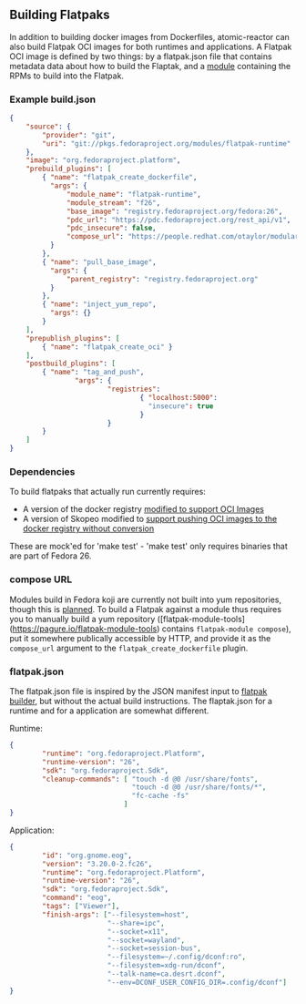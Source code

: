 ## Building Flatpaks

In addition to building docker images from Dockerfiles, atomic-reactor can also build Flatpak OCI images for both runtimes and applications. A Flatpak OCI image is defined by two things: by a flatpak.json file that contains metadata data about how to build the Flaptak, and a [module](https://docs.pagure.org/modularity/docs.html) containing the RPMs to build into the Flatpak.

### Example build.json

```json
{
    "source": {
        "provider": "git",
        "uri": "git://pkgs.fedoraproject.org/modules/flatpak-runtime"
    },
    "image": "org.fedoraproject.platform",
    "prebuild_plugins": [
        { "name": "flatpak_create_dockerfile",
          "args": {
              "module_name": "flatpak-runtime",
              "module_stream": "f26",
              "base_image": "registry.fedoraproject.org/fedora:26",
              "pdc_url": "https://pdc.fedoraproject.org/rest_api/v1",
              "pdc_insecure": false,
              "compose_url": "https://people.redhat.com/otaylor/modularity/composes/{name}-{stream}-{version}/"
          }
        },
        { "name": "pull_base_image",
          "args": {
              "parent_registry": "registry.fedoraproject.org"
          }
        },
        { "name": "inject_yum_repo",
          "args": {}
        }
    ],
    "prepublish_plugins": [
        { "name": "flatpak_create_oci" }
    ],
    "postbuild_plugins": [
        { "name": "tag_and_push",
                "args": {
                        "registries":
                                { "localhost:5000":
                                  "insecure": true
                                }
                        }
        }
    ]
}

```

### Dependencies

To build flatpaks that actually run currently requires:

* A version of the docker registry [modified to support OCI Images](https://github.com/docker/distribution/pull/2076)
* A version of Skopeo modified to [support pushing OCI images to the docker registry without conversion](https://github.com/projectatomic/skopeo/issues/369)

These are mock'ed for 'make test' - 'make test' only requires binaries that are part of Fedora 26.

### compose URL

Modules build in Fedora koji are currently not built into yum repositories, though this is [planned](https://pagure.io/odcs). To build a Flatpak against a module thus requires you to manually build a yum repository ([flatpak-module-tools] (https://pagure.io/flatpak-module-tools) contains `flatpak-module compose`), put it somewhere publically accessible by HTTP, and provide it as the `compose_url` argument to the `flatpak_create_dockerfile` plugin.

### flatpak.json

The flatpak.json file is inspired by the JSON manifest input to [flatpak builder](http://docs.flatpak.org/en/latest/flatpak-builder.html), but
without the actual build instructions. The flaptak.json for a runtime and for a application are somewhat different.

Runtime:

```json
{
        "runtime": "org.fedoraproject.Platform",
        "runtime-version": "26",
        "sdk": "org.fedoraproject.Sdk",
        "cleanup-commands": [ "touch -d @0 /usr/share/fonts",
                              "touch -d @0 /usr/share/fonts/*",
                              "fc-cache -fs"
                            ]
}

```

Application:

```json
{
        "id": "org.gnome.eog",
        "version": "3.20.0-2.fc26",
        "runtime": "org.fedoraproject.Platform",
        "runtime-version": "26",
        "sdk": "org.fedoraproject.Sdk",
        "command": "eog",
        "tags": ["Viewer"],
        "finish-args": ["--filesystem=host",
                        "--share=ipc",
                        "--socket=x11",
                        "--socket=wayland",
                        "--socket=session-bus",
                        "--filesystem=~/.config/dconf:ro",
                        "--filesystem=xdg-run/dconf",
                        "--talk-name=ca.desrt.dconf",
                        "--env=DCONF_USER_CONFIG_DIR=.config/dconf"]
}
```
